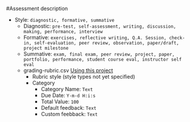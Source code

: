 #Assessment description
- Style: `diagnostic, formative, summative`
    - Diagnostic: `pre-test, self-assessment, writing, discussion, making, performance, interview`
    - Formative: `exercises, reflective writing, Q.A. Session, check-in, self-evaluation, peer review, observation, paper/draft, project milestone`
    - Summative: `exam, final exam, peer review, project, paper, portfolio, performance, student course eval, instructor self eval`
  - grading-rubric.csv [Using this project](https://github.com/mplewis/csvtomd)
    - Rubric style (style types not yet specified)
    - Category
      - Category Name: `Text`
      - Due Date: `Y-m-d H:i:s`
      - Total Value: `100`
      - Default feedback: `Text`
      - Custom feebback: `Text`
